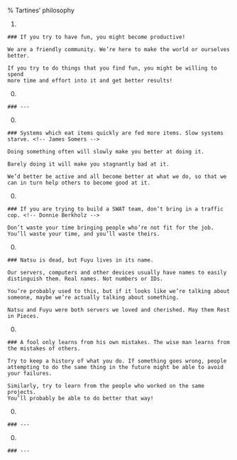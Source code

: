 % Tartines’ philosophy

  1.

    ### If you try to have fun, you might become productive!

    We are a friendly community. We’re here to make the world or ourselves
    better.

    If you try to do things that you find fun, you might be willing to spend
    more time and effort into it and get better results!

  0.

    ### ---

  0.

    ### Systems which eat items quickly are fed more items. Slow systems starve. <!-- James Somers -->

    Doing something often will slowly make you better at doing it.

    Barely doing it will make you stagnantly bad at it.

    We’d better be active and all become better at what we do, so that we
    can in turn help others to become good at it.

  0.

    ### If you are trying to build a SWAT team, don’t bring in a traffic cop. <!-- Donnie Berkholz -->

    Don’t waste your time bringing people who’re not fit for the job.
    You’ll waste your time, and you’ll waste theirs.

  0.

    ### Natsu is dead, but Fuyu lives in its name.

    Our servers, computers and other devices usually have names to easily
    distinguish them. Real names. Not numbers or IDs.

    You’re probably used to this, but if it looks like we’re talking about
    someone, maybe we’re actually talking about something.

    Natsu and Fuyu were both servers we loved and cherished. May them Rest
    in Pieces.

  0.

    ### A fool only learns from his own mistakes. The wise man learns from the mistakes of others.

    Try to keep a history of what you do. If something goes wrong, people
    attempting to do the same thing in the future might be able to avoid
    your failures.

    Similarly, try to learn from the people who worked on the same projects.
    You’ll probably be able to do better that way!

  0.

    ### ---

  0.

    ### ---

